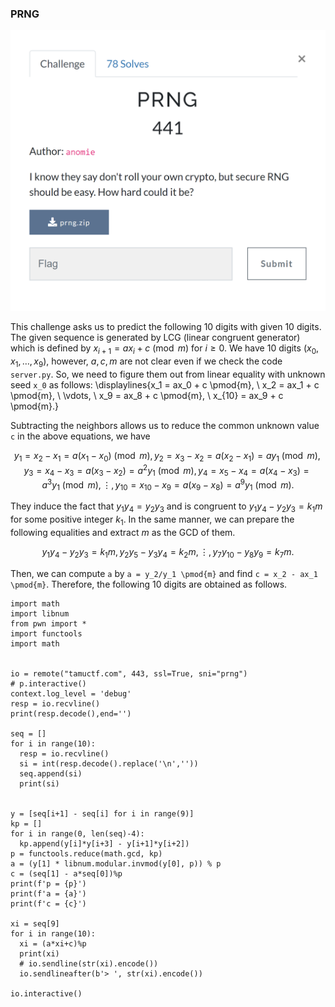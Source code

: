 
### PRNG


![prng](https://github.com/Hed6eH0g/ctf/blob/main/2023/tamuctf/prng/prng_0.png)


This challenge asks us to predict the following 10 digits with given 10 digits.
The given sequence is generated by LCG (linear congruent generator) which is defined by $x_{i+1} = ax_i + c \pmod{m}$ for $i \geq 0$.
We have 10 digits ($x_0, x_1, \ldots, x_9$), however, $a, c, m$ are not clear even if we check the code `server.py`.
So, we need to figure them out from linear equality with unknown seed `x_0` as follows:
\displaylines{x_1 = ax_0 + c \pmod{m}, \\ x_2 = ax_1 + c \pmod{m}, \\ \vdots, \\ x_9 = ax_8 + c \pmod{m}, \\ x_{10} = ax_9 + c \pmod{m}.}


Subtracting the neighbors allows us to reduce the common unknown value `c` in the above equations, we have 
```math
y_1 = x_2 - x_1 = a(x_1 - x_0) \pmod{m},
y_2 = x_3 - x_2 = a(x_2 - x_1) = ay_1 \pmod{m},
y_3 = x_4 - x_3= a(x_3 - x_2) = a^2y_1 \pmod{m},
y_4 = x_5 - x_4 = a(x_4 - x_3) = a^3y_1 \pmod{m},
\vdots,
y_{10} = x_{10} - x_9 = a(x_9 - x_8) = a^9y_1 \pmod{m}.
```

They induce the fact that $y_1y_4 = y_2y_3$ and is congruent to $y_1y_4 - y_2y_3 = k_1m$ for some positive integer $k_1$.
In the same manner, we can prepare the following equalities and extract $m$ as the GCD of them.
```math
y_1y_4 - y_2y_3 = k_1m,
y_2y_5 - y_3y_4 = k_2m,
\vdots,
y_7y_10 - y_8y_9 = k_7m.
```
Then, we can compute `a` by `a = y_2/y_1 \pmod{m}` and find `c = x_2 - ax_1 \pmod{m}`.
Therefore, the following 10 digits are obtained as follows.
```
import math
import libnum
from pwn import *
import functools
import math


io = remote("tamuctf.com", 443, ssl=True, sni="prng")
# p.interactive()
context.log_level = 'debug'
resp = io.recvline()
print(resp.decode(),end='')

seq = []
for i in range(10):
  resp = io.recvline()
  si = int(resp.decode().replace('\n',''))
  seq.append(si)
  print(si)


y = [seq[i+1] - seq[i] for i in range(9)]
kp = []
for i in range(0, len(seq)-4):
  kp.append(y[i]*y[i+3] - y[i+1]*y[i+2])
p = functools.reduce(math.gcd, kp)
a = (y[1] * libnum.modular.invmod(y[0], p)) % p
c = (seq[1] - a*seq[0])%p
print(f'p = {p}')
print(f'a = {a}')
print(f'c = {c}')

xi = seq[9]
for i in range(10):
  xi = (a*xi+c)%p
  print(xi)
  # io.sendline(str(xi).encode())
  io.sendlineafter(b'> ', str(xi).encode())

io.interactive()
```
